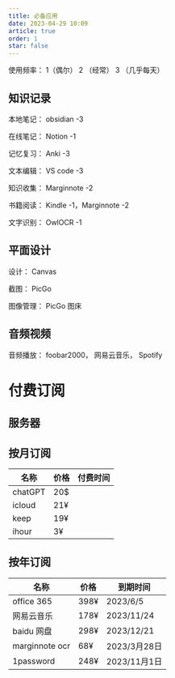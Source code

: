 ```yaml
---
title: 必备应用
date: 2023-04-29 10:09
article: true
order: 1
star: false
---
```


使用频率： 1（偶尔） 2 （经常） 3 （几乎每天）

## 知识记录
本地笔记： obsidian -3

在线笔记： Notion -1

记忆复习： Anki -3

文本编辑： VS code -3

知识收集： Marginnote -2

书籍阅读： Kindle -1，Marginnote -2

文字识别： OwlOCR -1

## 平面设计
设计： Canvas

截图： PicGo

图像管理： PicGo 图床

## 音频视频
音频播放： foobar2000， 网易云音乐， Spotify



# 付费订阅
## 服务器

## 按月订阅
| 名称    | 价格 | 付费时间 |
| ------- | ---- | -------- |
| chatGPT | 20$  |          |
| icloud  | 21¥  |          |
| keep    | 19¥  |          |
| ihour   | 3¥   |          |


## 按年订阅
| 名称           | 价格 | 到期时间     |
| -------------- | ---- | ------------ |
| office 365     | 398¥ | 2023/6/5             |
| 网易云音乐     | 178¥ | 2023/11/24   |
| baidu 网盘     | 298¥ | 2023/12/21   |
| marginnote ocr | 68¥  | 2023/3月28日 |
| 1password      | 248¥ | 2023/11月1日 |

